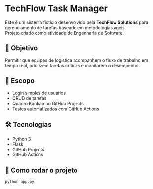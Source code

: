 # TechFlow Task Manager

Este é um sistema fictício desenvolvido pela **TechFlow Solutions** para gerenciamento de tarefas baseado em metodologias ágeis.  
Projeto criado como atividade de Engenharia de Software.

## 🎯 Objetivo
Permitir que equipes de logística acompanhem o fluxo de trabalho em tempo real, priorizem tarefas críticas e monitorem o desempenho.

## 📌 Escopo
- Login simples de usuários
- CRUD de tarefas
- Quadro Kanban no GitHub Projects
- Testes automatizados com GitHub Actions

## 🛠️ Tecnologias
- Python 3
- Flask
- GitHub Projects
- GitHub Actions

## 🚀 Como rodar o projeto
```bash
python app.py
